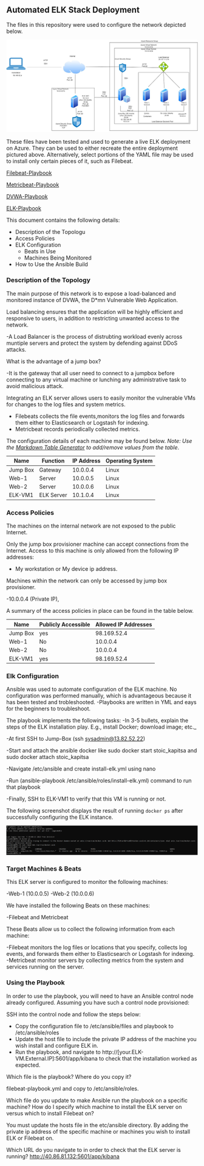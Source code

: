 ## Automated ELK Stack Deployment

The files in this repository were used to configure the network depicted below.

![](https://github.com/ishara66/ishara66/blob/main/Diagrams/Project%20Diagram.jpg)

These files have been tested and used to generate a live ELK deployment on Azure. They can be used to either recreate the entire deployment pictured above. Alternatively, select portions of the YAML file may be used to install only certain pieces of it, such as Filebeat.

  [Filebeat-Playbook](https://github.com/ishara66/ishara66/blob/main/Ansible/Roles/filebeat-playbook.yml.txt)
  
  [Metricbeat-Playbook](https://github.com/ishara66/ishara66/blob/main/Ansible/Roles/metricbeat-playbook.yml.txt)
  
  [DVWA-Playbook](https://github.com/ishara66/ishara66/blob/main/Ansible/DVWA-Playbook/pentest.yml.txt)
  
  [ELK-Playbook](https://github.com/ishara66/ishara66/blob/main/Ansible/ELK-Playbook/install%20Elk.playbook.txt)
  
This document contains the following details:
- Description of the Topologu
- Access Policies
- ELK Configuration
  - Beats in Use
  - Machines Being Monitored
- How to Use the Ansible Build


### Description of the Topology

The main purpose of this network is to expose a load-balanced and monitored instance of DVWA, the D*mn Vulnerable Web Application.

Load balancing ensures that the application will be highly efficient and responsive to users, in addition to restricting unwanted access to the network.

-A Load Balancer is the process of distrubting workload evenly across muntiple servers and protect the system by defending against DDoS attacks.  

What is the advantage of a jump box?

-It is the gateway that all user need to connect to a jumpbox before connecting  to any virtual machine or lunching any administrative task to avoid malicious attack.


Integrating an ELK server allows users to easily monitor the vulnerable VMs for changes to the log files and system metrics.
- Filebeats collects the file events,monitors the log files and forwards them either to Elasticsearch or Logstash for indexing.
- Metricbeat records periodically collected metrics.

The configuration details of each machine may be found below.
_Note: Use the [Markdown Table Generator](http://www.tablesgenerator.com/markdown_tables) to add/remove values from the table_.

| Name     | Function | IP Address | Operating System |
|----------|----------|------------|------------------|
| Jump Box | Gateway  | 10.0.0.4   | Linux            |
| Web-1    |Server    | 10.0.0.5   | Linux            |
| Web-2    |Server    | 10.0.0.6   | Linux            |
| ELK-VM1  |ELK Server| 10.1.0.4   | Linux            |

### Access Policies

The machines on the internal network are not exposed to the public Internet. 

Only the jump box provisioner machine can accept connections from the Internet. Access to this machine is only allowed from the following IP addresses:
- My workstation or My device ip address.

Machines within the network can only be accessed by jump box provisioner.

-10.0.0.4 (Private IP),


A summary of the access policies in place can be found in the table below.

| Name     | Publicly Accessible | Allowed IP Addresses |
|----------|---------------------|----------------------|
| Jump Box | yes                 | 98.169.52.4          |
| Web-1    | No                  | 10.0.0.4             |
| Web-2    | No                  | 10.0.0.4             |
|ELK-VM1   | yes                 | 98.169.52.4          |

### Elk Configuration

Ansible was used to automate configuration of the ELK machine. No configuration was performed manually, which is advantageous because it has been tested and trobleshooted.
-Playbooks are written in YML and eays for the beginners to troubleshoot.

The playbook implements the following tasks:
-In 3-5 bullets, explain the steps of the ELK installation play. E.g., install Docker; download image; etc._

-At first SSH to Jump-Box (ssh sysadmin@13.82.52.22)

-Start and attach the ansible docker like sudo docker start stoic_kapitsa and sudo docker attach stoic_kapitsa

-Navigate /etc/ansible and create install-elk.yml using nano

-Run (ansible-playbook /etc/ansible/roles/install-elk.yml) command to run that playbook

-Finally, SSH to ELK-VM1 to verify that this VM is running or not.



The following screenshot displays the result of running `docker ps` after successfully configuring the ELK instance.

![](https://github.com/ishara66/ishara66/blob/main/ELK-Images/Docker%20ps.png)

### Target Machines & Beats
This ELK server is configured to monitor the following machines:

-Web-1 (10.0.0.5)
-Web-2 (10.0.0.6)

We have installed the following Beats on these machines:

-Filebeat and Metricbeat

These Beats allow us to collect the following information from each machine:

-Filebeat monitors the log files or locations that you specify, collects log events, and forwards them either to Elasticsearch or Logstash for indexing. 
-Metricbeat monitor servers by collecting metrics from the system and services running on the server.

### Using the Playbook
In order to use the playbook, you will need to have an Ansible control node already configured. Assuming you have such a control node provisioned: 

SSH into the control node and follow the steps below:

- Copy the configuration file to /etc/ansible/files and playbook to /etc/ansible/roles
- Update the host file to include the private IP address of the machine you wish install and configure ELK in.
- Run the playbook, and navigate to http://[your.ELK-VM.External.IP]:5601/app/kibana to check that the installation worked as expected.

Which file is the playbook? Where do you copy it?

filebeat-playbook.yml and copy to /etc/ansible/roles.

Which file do you update to make Ansible run the playbook on a specific machine? How do I specify which machine to install the ELK server on versus which to install Filebeat on?

You must update the hosts file in the etc/ansible directory. By adding the private ip address of the specific machine or machines you wish to install ELK or Filebeat on.

Which URL do you navigate to in order to check that the ELK server is running?
http://40.86.81.132:5601/app/kibana
